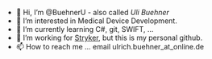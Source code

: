 - 👋 Hi, I’m @BuehnerU - also called *Uli Buehner*
- 👀 I’m interested in Medical Device Development.
- 🌱 I’m currently learning C#, git, SWIFT, ...
- 💞️ I’m working for [Stryker](https://www.stryker.com), but this is my personal github.
- 📫 How to reach me ... email ulrich.buehner_at_online.de

<!---
BuehnerU/BuehnerU is a ✨ special ✨ repository because its `README.md` (this file) appears on your GitHub profile.
You can click the Preview link to take a look at your changes.
--->
